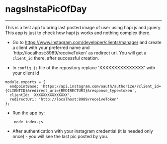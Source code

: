 # nagsInstaPicOfDay
--------------------
This is a test app to bring last posted image of user using hapi js and jquery. This app is just to check how hapi js works and nothing complex there.

- Go to https://www.instagram.com/developer/clients/manage/ and create a client with your preferred name and 'http://localhost:8989/receiveToken' as redirect url. You will get a `client_id` there, after successful creation.

- In `config.js` file of the repository replace 'XXXXXXXXXXXXXXX' with your client id
```
module.exports = {
  endpointBase: 'https://api.instagram.com/oauth/authorize/?client_id={CLIENTID}&redirect_uri={REDIRECTURI}&response_type=token',
  clientId: 'XXXXXXXXXXXXXXX',
  redirectUri: 'http://localhost:8989/receiveToken'
};
```
- Run the app by:
```
    node index.js
```

- After authentication with your instagram credential (it is needed only once) - you will see the last pic posted by you.